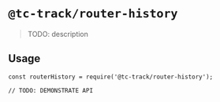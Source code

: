 # `@tc-track/router-history`

> TODO: description

## Usage

```
const routerHistory = require('@tc-track/router-history');

// TODO: DEMONSTRATE API
```
